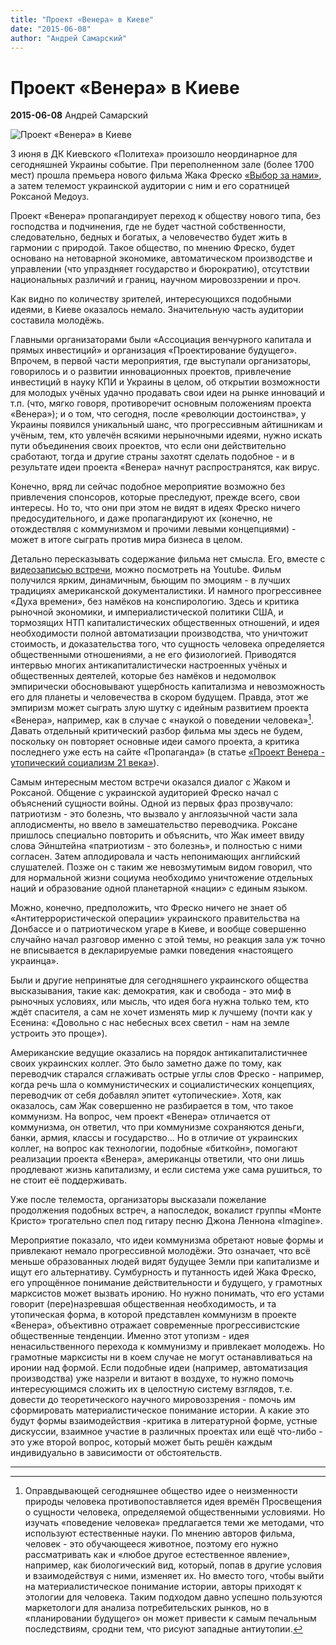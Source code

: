 ```yaml
---
title: "Проект «Венера» в Киеве"
date: "2015-06-08"
author: "Андрей Самарский"
---
```


# Проект «Венера» в Киеве

**2015-06-08** Андрей Самарский

![Проект «Венера» в Киеве](http://cs628429.vk.me/v628429973/4a7c/thFbVUChmnw.jpg)

3 июня в ДК Киевского «Политеха» произошло неординарное для сегодняшней Украины событие. При переполненном зале (более 1700 мест) прошла премьера нового фильма Жака Фреско [«Выбор за нами»](https://www.youtube.com/watch?v=F0eZLkPcwJE), а затем телемост украинской аудитории с ним и его соратницей Роксаной Медоуз.

Проект «Венера» пропагандирует переход к обществу нового типа, без господства и подчинения, где не будет частной собственности, следовательно, бедных и богатых, а человечество будет жить в гармонии с природой. Такое общество, по мнению Фреско, будет основано на нетоварной экономике, автоматическом производстве и управлении (что упраздняет государство и бюрократию), отсутствии национальных различий и границ, научном мировоззрении и проч.

Как видно по количеству зрителей, интересующихся подобными идеями, в Киеве оказалось немало. Значительную часть аудитории составила молодёжь.

Главными организаторами были «Ассоциация венчурного капитала и прямых инвестиций» и организация «Проектирование будущего». Впрочем, в первой части мероприятия, где выступали организаторы, говорилось и о развитии инновационных проектов, привлечение инвестиций в науку КПИ и Украины в целом, об открытии возможности для молодых учёных удачно продавать свои идеи на рынке инноваций и т.п. (что, мягко говоря, противоречит основным положениям проекта «Венера»); и о том, что сегодня, после «революции достоинства», у Украины появился уникальный шанс, что прогрессивным айтишникам и учёным, тем, кто увлечён всякими нерыночными идеями, нужно искать пути объединения своих проектов, что если они действительно сработают, тогда и другие страны захотят сделать подобное - и в результате идеи проекта «Венера» начнут распространятся, как вирус.

Конечно, вряд ли сейчас подобное мероприятие возможно без привлечения спонсоров, которые преследуют, прежде всего, свои интересы. Но то, что они при этом не видят в идеях Фреско ничего предосудительного, и даже пропагандируют их (конечно, не отождествляя с коммунизмом и прочими левыми концепциями) - может в итоге сыграть против мира бизнеса в целом.

Детально пересказывать содержание фильма нет смысла. Его, вместе с [видеозаписью встречи](https://www.youtube.com/watch?v=v_AGwXEJ11k), можно посмотреть на Youtube. Фильм получился ярким, динамичным, бьющим по эмоциям - в лучших традициях американской документалистики. И намного прогрессивнее «Духа времени», без намёков на конспирологию. Здесь и критика рыночной экономики, и империалистической политики США, и тормозящих НТП капиталистических общественных отношений, и идея необходимости полной автоматизации производства, что уничтожит стоимость, и доказательства того, что сущность человека определяется общественными отношениями, а не его физиологией. Приводятся интервью многих антикапиталистически настроенных учёных и общественных деятелей, которые без намёков и недомолвок эмпирически обосновывают ущербность капитализма и невозможность его для планеты и человечества в скором будущем. Правда, этот же эмпиризм может сыграть злую шутку с идейным развитием проекта «Венера», например, как в случае с «наукой о поведении человека»[^1]. Давать отдельный критический разбор фильма мы здесь не будем, поскольку он повторяет основные идеи самого проекта, а критика последнего уже есть на сайте «Пропаганда» (в статье [«Проект Венера - утопический социализм 21 века»](/2018.md)).

Самым интересным местом встречи оказался диалог с Жаком и Роксаной. Общение с украинской аудиторией Фреско начал с объяснений сущности войны. Одной из первых фраз прозвучало: патриотизм - это болезнь, что вызвало у англоязычной части зала аплодисменты, но ввело в замешательство переводчика. Роксане пришлось специально повторить и объяснить, что Жак имеет ввиду слова Эйнштейна «патриотизм - это болезнь», и полностью с ними согласен. Затем аплодировала и часть непонимающих английский слушателей. Позже он с таким же невозмутимым видом говорил, что для нормальной жизни социума необходимо уничтожение отдельных наций и образование одной планетарной «нации» с единым языком.

Можно, конечно, предположить, что Фреско ничего не знает об «Антитеррористической операции» украинского правительства на Донбассе и о патриотическом угаре в Киеве, и вообще совершенно случайно начал разговор именно с этой темы, но реакция зала уж точно не вписывается в декларируемые рамки поведения «настоящего украинца».

Были и другие непринятые для сегодняшнего украинского общества высказывания, такие как: демократия, как и свобода - это миф в рыночных условиях, или мысль, что идея бога нужна только тем, кто ждёт спасителя, а сам не хочет изменять мир к лучшему (почти как у Есенина: «Довольно с нас небесных всех светил - нам на земле устроить это проще»).

Американские ведущие оказались на порядок антикапиталистичнее своих украинских коллег. Это было заметно даже по тому, как переводчик старался сглаживать острые углы слов Фреско - например, когда речь шла о коммунистических и социалистических концепциях, переводчик от себя добавлял эпитет «утопические». Хотя, как оказалось, сам Жак совершенно не разбирается в том, что такое коммунизм. На вопрос, чем проект «Венера» отличается от коммунизма, он ответил, что при коммунизме сохраняются деньги, банки, армия, классы и государство... Но в отличие от украинских коллег, на вопрос как технологии, подобные «биткойн», помогают реализации проекта «Венера», американцы ответили, что они лишь продлевают жизнь капитализму, и если система уже сама рушиться, то не стоит её поддерживать.

Уже после телемоста, организаторы высказали пожелание продолжения подобных встреч, а напоследок, вокалист группы «Монте Кристо» трогательно спел под гитару песню Джона Леннона «Imagine».

Мероприятие показало, что идеи коммунизма обретают новые формы и привлекают немало прогрессивной молодёжи. Это означает, что всё меньше образованных людей видят будущее Земли при капитализме и ищут его альтернативу. Сумбурность и путанность идей Жака Фреско, его упрощённое понимание действительности и будущего, у грамотных марксистов может вызвать иронию. Но нужно понимать, что его устами говорит (пере)назревшая общественная необходимость, и та утопическая форма, в которой представлен коммунизм в проекте «Венера», объективно отражает современные прогрессивистские общественные тенденции. Именно этот утопизм - идея ненасильственного перехода к коммунизму и привлекает молодежь. Но грамотные марксисты ни в коем случае не могут останавливаться на иронии над формой. Если подобные идеи (например, автоматизация производства) уже назрели и витают в воздухе, то нужно помочь интересующимся сложить их в целостную систему взглядов, т.е. довести до теоретического научного мировоззрения - помочь им сформировать материалистическое понимание истории. А какие это будут формы взаимодействия -критика в литературной форме, устные дискуссии, взаимное участие в различных проектах или ещё что-либо - это уже второй вопрос, который может быть решён каждым индивидуально в зависимости от обстоятельств.

___________

[^1]: Оправдывающей сегодняшнее общество идее о неизменности природы человека противопоставляется идея времён Просвещения о сущности человека, определяемой общественными условиями. Но изучать «поведение человека» предлагается теми же методами, что используют естественные науки. По мнению авторов фильма, человек - это обучающееся животное, поэтому его нужно рассматривать как и «любое другое естественное явление», например, как биологический вид, который, попав в другие условия и взаимодействуя с ними, изменяет их. Но вместо того, чтобы выйти на материалистическое понимание истории, авторы приходят к этологии для человека. Таким подходом давно успешно пользуются маркетологи для анализа потребительских рынков, но в «планировании будущего» он может привести к самым печальным последствиям, сродни тем, что рисуют западные антиутопии.